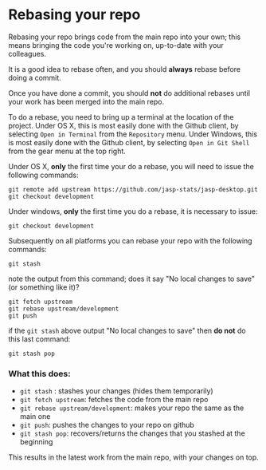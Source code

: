 Rebasing your repo
===========

Rebasing your repo brings code from the main repo into your own; this means bringing the code you're working on, up-to-date with your colleagues.

It is a good idea to rebase often, and you should **always** rebase before doing a commit.

Once you have done a commit, you should **not** do additional rebases until your work has been merged into the main repo.

To do a rebase, you need to bring up a terminal at the location of the project. Under OS X, this is most easily done with the Github client, by selecting `Open in Terminal` from the `Repository` menu. Under Windows, this is most easily done with the Github client, by selecting `Open in Git Shell` from the gear menu at the top right.

Under OS X, **only** the first time your do a rebase, you will need to issue the following commands:

    git remote add upstream https://github.com/jasp-stats/jasp-desktop.git
    git checkout development
    
Under windows, **only** the first time you do a rebase, it is necessary to issue:

    git checkout development

Subsequently on all platforms you can rebase your repo with the following commands:

    git stash
    
note the output from this command; does it say "No local changes to save" (or something like it)?
    
    git fetch upstream
    git rebase upstream/development
    git push

if the `git stash` above output "No local changes to save" then **do not** do this last command:

    git stash pop

### What this does:

 * `git stash` : stashes your changes (hides them temporarily)
 * `git fetch upstream`: fetches the code from the main repo
 * `git rebase upstream/development`: makes your repo the same as the main one
 * `git push`: pushes the changes to your repo on github
 * `git stash pop`: recovers/returns the changes that you stashed at the beginning

This results in the latest work from the main repo, with your changes on top.

